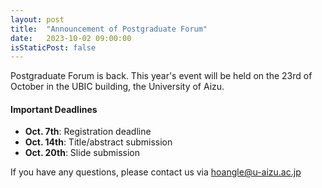 ```yaml
---
layout: post
title:  "Announcement of Postgraduate Forum"
date:   2023-10-02 09:00:00
isStaticPost: false
---
```

Postgraduate Forum is back. This year's event will be held on the 23rd of October in the UBIC building, the University of Aizu.

#### Important Deadlines
* __Oct. 7th__: Registration deadline
* __Oct. 14th__: Title/abstract submission
* __Oct. 20th__: Slide submission


If you have any questions, please contact us via [hoangle@u-aizu.ac.jp ](mailto:hoangle@u-aizu.ac.jp )